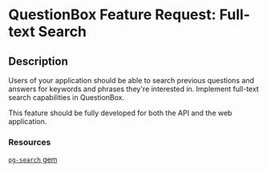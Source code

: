 # QuestionBox Feature Request: Full-text Search

## Description

Users of your application should be able to search previous questions and answers for keywords and phrases they're interested in. Implement full-text search capabilities in QuestionBox.

This feature should be fully developed for both the API and the web application.

### Resources
[`pg-search` gem](https://github.com/Casecommons/pg_search)